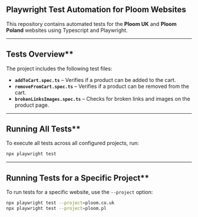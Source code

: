 ## **Playwright Test Automation for Ploom Websites**  
This repository contains automated tests for the **Ploom UK** and **Ploom Poland** websites using Typescript and Playwright.  

---

## Tests Overview**  
The project includes the following test files:  

- **`addToCart.spec.ts`** – Verifies if a product can be added to the cart.  
- **`removeFromCart.spec.ts`** – Verifies if a product can be removed from the cart.  
- **`brokenLinksImages.spec.ts`** – Checks for broken links and images on the product page.  

---

## Running All Tests**  
To execute all tests across all configured projects, run:  
```bash
npx playwright test
```  

---

## Running Tests for a Specific Project**  
To run tests for a specific website, use the `--project` option:  
```bash
npx playwright test --project=ploom.co.uk
npx playwright test --project=ploom.pl
```  
